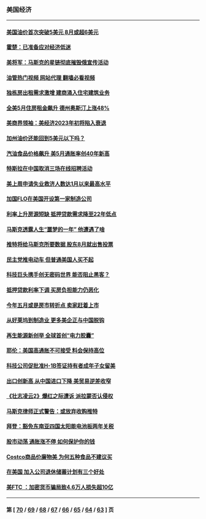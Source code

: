 ### 美国经济
---
#### [美国油价首次突破5美元 8月或超6美元](../../pages/ncid1078158/n13757282.md?06120845) 
#### [霍楚：已准备应对经济低迷](../../pages/ncid1078158/n13757023.md?06120845) 
#### [美将军：马斯克的星链彻底摧毁俄宣传活动](../../pages/ncid1078158/n13756893.md?06120845) 
#### [油管热门视频 网站代理 翻墙必看视频](http://209.222.30.114:81/youtube.html?06120845)
#### [独栋房出租需求激增 建商涌入住宅建筑业务](../../pages/ncid1078158/n13756830.md?06120845) 
#### [全美5月住房租金飙升 德州奥斯汀上涨48%](../../pages/ncid1078158/n13756873.md?06120845) 
#### [美商界领袖：美经济2023年初将陷入衰退](../../pages/ncid1078158/n13756828.md?06120845) 
#### [加州油价还能回到5美元以下吗？](../../pages/ncid1078158/n13756819.md?06120845) 
#### [汽油食品价格飙升 美5月通胀率创40年新高](../../pages/ncid1078158/n13756708.md?06120845) 
#### [特斯拉在中国取消三场在线招聘活动](../../pages/ncid1078158/n13756628.md?06120845) 
#### [美上周申请失业救济人数达1月以来最高水平](../../pages/ncid1078158/n13755909.md?06120845) 
#### [加国FLO在美国开设第一家制造公司](../../pages/ncid1078158/n13755921.md?06120845) 
#### [利率上升房源短缺 抵押贷款需求降至22年低点](../../pages/ncid1078158/n13755271.md?06120845) 
#### [马斯克透露人生“噩梦的一年” 他遭遇了啥](../../pages/ncid1078158/n13755211.md?06120845) 
#### [推特将给马斯克所要数据 股东8月就出售投票](../../pages/ncid1078158/n13755165.md?06120845) 
#### [民主党推电动车 但普通美国人买不起](../../pages/ncid1078158/n13754574.md?06120845) 
#### [科技巨头携手创无密码世界 能否阻止黑客？](../../pages/ncid1078158/n13755124.md?06120845) 
#### [抵押贷款利率下调 买房负担能力仍恶化](../../pages/ncid1078158/n13754778.md?06120845) 
#### [今年五月或是房市转折点 卖家赶着上市](../../pages/ncid1078158/n13754747.md?06120845) 
#### [从好莱坞到制造业 更多美企正与中国脱钩](../../pages/ncid1078158/n13754651.md?06120845) 
#### [再生能源新创举 全球首创“电力胶囊”](../../pages/ncid1078158/n13754495.md?06120845) 
#### [耶伦：美国高通胀不可接受 料会保持高位](../../pages/ncid1078158/n13754467.md?06120845) 
#### [科技公司促批准H-1B签证持有者成年子女留美](../../pages/ncid1078158/n13754384.md?06120845) 
#### [出口创新高 从中国进口下降 美贸易逆差收窄](../../pages/ncid1078158/n13754360.md?06120845) 
#### [《壮志凌云2》爆红之际遭诉 派拉蒙否认侵权](../../pages/ncid1078158/n13754137.md?06120845) 
#### [马斯克律师正式警告：或放弃收购推特](../../pages/ncid1078158/n13753548.md?06120845) 
#### [拜登：豁免东南亚四国太阳能电池板两年关税](../../pages/ncid1078158/n13753566.md?06120845) 
#### [股市动荡 通胀涨不停 如何保护你的钱](../../pages/ncid1078158/n13751379.md?06120845) 
#### [Costco商品价廉物美 为何五种食品不建议买](../../pages/ncid1078158/n13752382.md?06120845) 
#### [在美国 加入公司退休储蓄计划有三个好处](../../pages/ncid1078158/n13752410.md?06120845) 
#### [美FTC ：加密货币骗局致4.6万人损失超10亿](../../pages/ncid1078158/n13751956.md?06120845) 

---
#### 第 [ [70](./70.md?06120845) / [69](./69.md?06120845) / [68](./68.md?06120845) / [67](./67.md?06120845) / [66](./66.md?06120845) / [65](./65.md?06120845) / [64](./64.md?06120845) / [63](./63.md?06120845) ] 页
